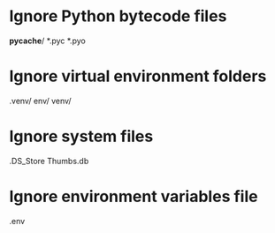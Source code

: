 # Ignore Python bytecode files
__pycache__/
*.pyc
*.pyo

# Ignore virtual environment folders
.venv/
env/
venv/

# Ignore system files
.DS_Store
Thumbs.db

# Ignore environment variables file
.env
